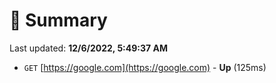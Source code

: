 # 📖 Summary
Last updated: **12/6/2022, 5:49:37 AM**

- `GET` [https://google.com](https://google.com) - **Up** (125ms)
